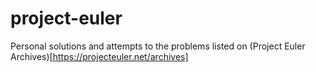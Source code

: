 # project-euler
Personal solutions and attempts to the problems listed on (Project Euler Archives)[https://projecteuler.net/archives]
